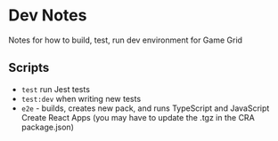 # Dev Notes

Notes for how to build, test, run dev environment for Game Grid

## Scripts

- `test` run Jest tests
- `test:dev` when writing new tests
- `e2e` - builds, creates new pack, and runs TypeScript and JavaScript Create React Apps (you may have to update the .tgz in the CRA package.json)

##
